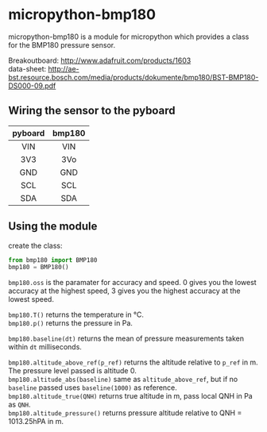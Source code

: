 micropython-bmp180
==================

micropython-bmp180 is a module for micropython which provides a class for the BMP180 pressure sensor.

Breakoutboard: http://www.adafruit.com/products/1603  
data-sheet: http://ae-bst.resource.bosch.com/media/products/dokumente/bmp180/BST-BMP180-DS000-09.pdf

## Wiring the sensor to the pyboard

| pyboard| bmp180 |
|:------:|:------:|
| VIN    | VIN    |
| 3V3    | 3Vo    |
| GND    | GND    |
| SCL    | SCL    |
| SDA    | SDA    |

## Using the module

create the class:
```python
from bmp180 import BMP180
bmp180 = BMP180()
```

```bmp180.oss``` is the paramater for accuracy and speed. 0 gives you the lowest accuracy at the highest speed, 3 gives you the highest accuracy at the lowest speed.

```bmp180.T()``` returns the temperature in °C.  
```bmp180.p()``` returns the pressure in Pa.  

```bmp180.baseline(dt)``` returns the mean of pressure measurements taken within ```dt``` milliseconds.  

```bmp180.altitude_above_ref(p_ref)``` returns the altitude relative to ```p_ref``` in m. The pressure level passed is altitude 0.  
```bmp180.altitude_abs(baseline)``` same as ```altitude_above_ref```, but if no ```baseline``` passed uses ```baseline(1000)``` as reference.  
```bmp180.altitude_true(QNH)``` returns true altitude in m, pass local QNH in Pa as ```QNH```.  
```bmp180.altitude_pressure()``` returns pressure altitude relative to QNH = 1013.25hPA in m.



